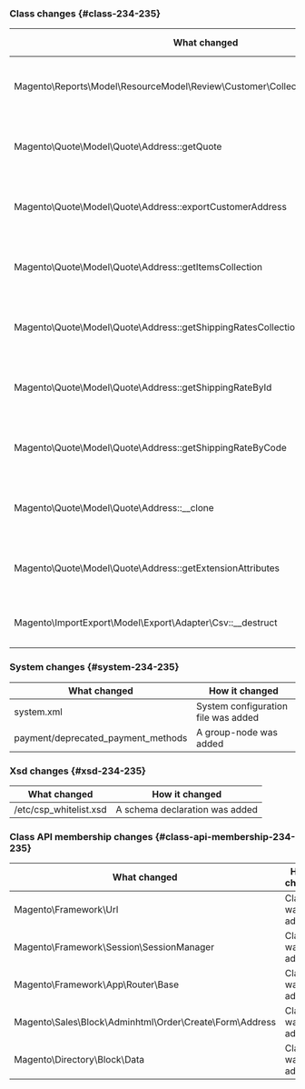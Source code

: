 ### Class changes  {#class-234-235}

| What changed | How it changed |
| --- | --- |
| Magento\Reports\Model\ResourceModel\Review\Customer\Collection::getSelectCountSql | [public] Method return typing changed. |
| Magento\Quote\Model\Quote\Address::getQuote | [public] Method return typing changed. |
| Magento\Quote\Model\Quote\Address::exportCustomerAddress | [public] Method return typing changed. |
| Magento\Quote\Model\Quote\Address::getItemsCollection | [public] Method return typing changed. |
| Magento\Quote\Model\Quote\Address::getShippingRatesCollection | [public] Method return typing changed. |
| Magento\Quote\Model\Quote\Address::getShippingRateById | [public] Method return typing changed. |
| Magento\Quote\Model\Quote\Address::getShippingRateByCode | [public] Method return typing changed. |
| Magento\Quote\Model\Quote\Address::\_\_clone | [public] Method return typing changed. |
| Magento\Quote\Model\Quote\Address::getExtensionAttributes | [public] Method return typing changed. |
| Magento\ImportExport\Model\Export\Adapter\Csv::\_\_destruct | [public] Method has been added. |

### System changes {#system-234-235}

| What changed | How it changed |
| --- | --- |
| system.xml | System configuration file was added |
| payment/deprecated\_payment\_methods | A group-node was added |

### Xsd changes {#xsd-234-235}

| What changed | How it changed |
| --- | --- |
| /etc/csp\_whitelist.xsd | A schema declaration was added |

### Class API membership changes {#class-api-membership-234-235}

| What changed | How it changed |
| --- | --- |
| Magento\Framework\Url | Class was added. |
| Magento\Framework\Session\SessionManager | Class was added. |
| Magento\Framework\App\Router\Base | Class was added. |
| Magento\Sales\Block\Adminhtml\Order\Create\Form\Address | Class was added. |
| Magento\Directory\Block\Data | Class was added. |